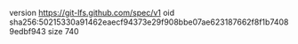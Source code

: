 version https://git-lfs.github.com/spec/v1
oid sha256:50215330a91462eaecf94373e29f908bbe07ae623187662f8f1b74089edbf943
size 740
